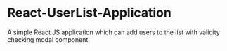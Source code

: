 # React-UserList-Application
A simple React JS application which can add users to the list with validity checking modal component.

